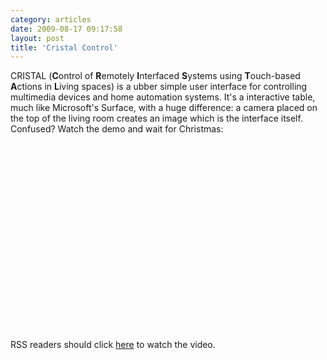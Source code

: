 ```yaml
---
category: articles
date: 2009-08-17 09:17:58
layout: post
title: 'Cristal Control'
---
```


<p>CRISTAL (<strong>C</strong>ontrol of <strong>R</strong>emotely <strong>I</strong>nterfaced <strong>S</strong>ystems using <strong>T</strong>ouch-based <strong>A</strong>ctions in <strong>L</strong>iving spaces) is a ubber simple user interface for controlling multimedia devices and home automation systems. It's a interactive table, much like Microsoft's Surface, with a huge difference: a camera placed on the top of the living room creates an image which is the interface itself. Confused? Watch the demo and wait for Christmas:</p><iframe title="Cristal Control" width="480" height="300" data-src="//www.youtube.com/embed/Tio5OvIqToc" frameborder="0" allowfullscreen></iframe><p>RSS readers should click <a href="//joaobordalo.com/articles/2009/08/17/cristal-control">here</a> to watch the video.</p>
